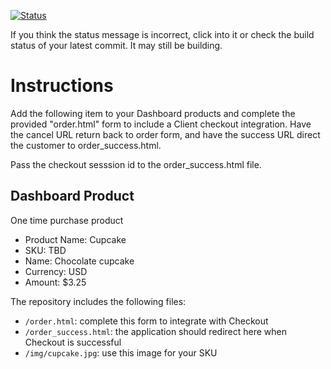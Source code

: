 [![Status](https://img.shields.io/badge/status-SUBMITTABLE%20COMMIT:%2071f5fce3dd132458853effab8600259d8a105871-brightgreen.svg)](https://github.com/andremcb/bakery_scaffold_AApE3fQi8zR0pcdo/commit/71f5fce3dd132458853effab8600259d8a105871)












































































































If you think the status message is incorrect, click into it or check the build status of your latest commit. It may still be building.

# Instructions 

Add the following item to your Dashboard products and complete the provided "order.html" form to include a Client checkout integration. Have the cancel URL return back to order form, and have the success URL direct the customer to order_success.html. 

Pass the checkout sesssion id to the order_success.html file.

## Dashboard Product
One time purchase product
* Product Name: Cupcake
* SKU: TBD
* Name: Chocolate cupcake
* Currency: USD
* Amount: $3.25

The repository includes the following files:
* `/order.html`: complete this form to integrate with Checkout
* `/order_success.html`: the application should redirect here when Checkout is successful
* `/img/cupcake.jpg`: use this image for your SKU
